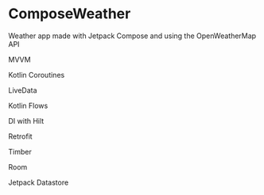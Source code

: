 # ComposeWeather
Weather app made with Jetpack Compose and using the OpenWeatherMap API



MVVM

Kotlin Coroutines

LiveData

Kotlin Flows

DI with Hilt

Retrofit

Timber 

Room

Jetpack Datastore

